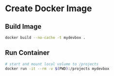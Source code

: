 # Create Docker Image

## Build Image

``` bash
docker build --no-cache -t mydevbox .
```

## Run Container

``` bash
# start and mount local volume to /projects
docker run -it --rm -v $(PWD):/projects mydevbox
```